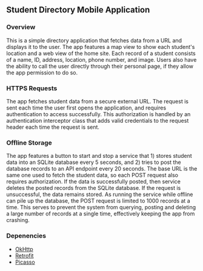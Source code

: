 ## Student Directory Mobile Application

### Overview

This is a simple directory application that fetches data from a URL and displays it to the user. The app features a map view to show each student's location and a web view of the home site. Each record of a student consists of a name, ID, address, location, phone number, and image. Users also have the ability to call the user directly through their personal page, if they allow the app permission to do so.

### HTTPS Requests

The app fetches student data from a secure external URL. The request is sent each time the user first opens the application, and requires authentication to access successfully. This authorization is handled by an authentication interceptor class that adds valid credentials to the request header each time the request is sent.

### Offline Storage

The app features a button to start and stop a service that 1) stores student data into an SQLite database every 5 seconds, and 2) tries to post the database records to an API endpoint every 20 seconds. The base URL is the same one used to fetch the student data, so each POST request also requires authorization. If the data is successfully posted, then service deletes the posted records from the SQLite database. If the request is unsuccessful, the data remains stored. As running the service while offline can pile up the database, the POST request is limited to 1000 records at a time. This serves to prevent the system from querying, posting and deleting a large number of records at a single time, effectively keeping the app from crashing.

### Depenencies
- [OkHttp](https://square.github.io/okhttp/)
- [Retrofit](https://square.github.io/retrofit/)
- [Picasso](https://square.github.io/picasso/)
